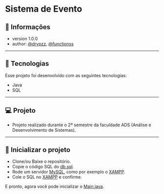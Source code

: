 # Sistema de Evento

## 📰 Informações

- version 1.0.0
- author: [@drypzz](https://github.com/drypzz), [@functionss](https://github.com/function404)

---

## 🚀 Tecnologias

Esse projeto foi desenvolvido com as seguintes tecnologias:

- Java
- SQL

---

## 💻 Projeto

- Projeto realizado durante o 2º semestre da faculdade ADS (Análise e Desenvolvimento de Sistemas).

---

## 📌 Inicializar o projeto

- Clone/ou Baixe o repositório.
- Copie o código SQL do [db.sql](https://github.com/drypzz/eventSystem/blob/master/db.sql).
- Rode um servidor [MySQL](https://www.mysql.com), como por exemplo o [XAMPP](https://www.apachefriends.org/pt_br/index.html).
- Cole o SQL no [XAMPP](https://www.apachefriends.org/pt_br/index.html) e confirme.

E pronto, agora você pode inicializar o [Main.java](https://github.com/drypzz/eventSystem/blob/master/src/Main.java).
